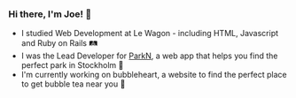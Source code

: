 ### Hi there, I'm Joe! 💫

<!--
**DittoJoe/DittoJoe** is a ✨ _special_ ✨ repository because its `README.md` (this file) appears on your GitHub profile.

Here are some ideas to get you started:

- 🔭 I’m currently working on ...
- 🌱 I’m currently learning ...
- 👯 I’m looking to collaborate on ...
- 🤔 I’m looking for help with ...
- 💬 Ask me about ...
- 📫 How to reach me: ...
- 😄 Pronouns: ...
- ⚡ Fun fact: ..
-->

- I studied Web Development at Le Wagon - including HTML, Javascript and Ruby on Rails 🛤 
- I was the Lead Developer for [ParkN](https://www.parkn.club/), a web app that helps you find the perfect park in Stockholm 🍃
- I'm currently working on bubbleheart, a website to find the perfect place to get bubble tea near you 🧋
